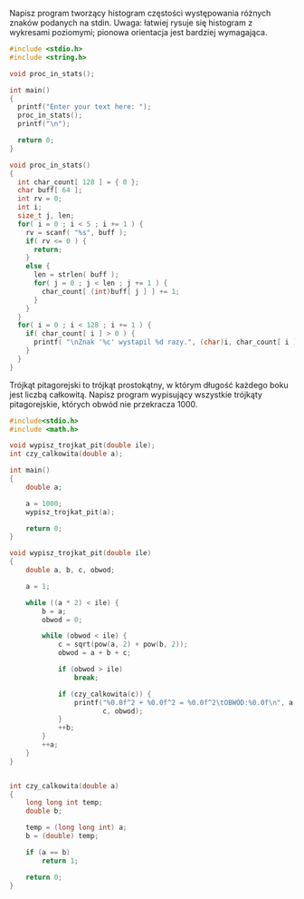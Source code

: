 Napisz program tworzący histogram częstości występowania różnych znaków podanych na stdin. Uwaga: łatwiej rysuje się histogram z wykresami poziomymi; pionowa orientacja jest bardziej wymagająca.

```c
#include <stdio.h>
#include <string.h>

void proc_in_stats();

int main()
{
  printf("Enter your text here: ");
  proc_in_stats();
  printf("\n");

  return 0;
}

void proc_in_stats()
{
  int char_count[ 128 ] = { 0 };
  char buff[ 64 ];
  int rv = 0;
  int i;
  size_t j, len;
  for( i = 0 ; i < 5 ; i += 1 ) {
    rv = scanf( "%s", buff );
    if( rv <= 0 ) {
      return;
    }
    else {
      len = strlen( buff );
      for( j = 0 ; j < len ; j += 1 ) {
        char_count[ (int)buff[ j ] ] += 1;
      }
    }
  }
  for( i = 0 ; i < 128 ; i += 1 ) {
    if( char_count[ i ] > 0 ) {
      printf( "\nZnak '%c' wystapil %d razy.", (char)i, char_count[ i ]);
    }
  }
}
```

Trójkąt pitagorejski to trójkąt prostokątny, w którym długość każdego boku jest liczbą całkowitą. Napisz program wypisujący wszystkie trójkąty pitagorejskie, których obwód nie przekracza 1000.

```c
#include<stdio.h>
#include <math.h>

void wypisz_trojkat_pit(double ile);
int czy_calkowita(double a);

int main()
{
    double a;

    a = 1000;
    wypisz_trojkat_pit(a);

    return 0;
}

void wypisz_trojkat_pit(double ile)
{
    double a, b, c, obwod;

    a = 1;

    while ((a * 2) < ile) { 
        b = a;
        obwod = 0;

        while (obwod < ile) {
            c = sqrt(pow(a, 2) + pow(b, 2));
            obwod = a + b + c;

            if (obwod > ile)
                break;

            if (czy_calkowita(c)) {
                printf("%0.0f^2 + %0.0f^2 = %0.0f^2\tOBWÓD:%0.0f\n", a, b,
                       c, obwod);
            }
            ++b;
        }
        ++a;
    }
}


int czy_calkowita(double a)
{
    long long int temp;
    double b;

    temp = (long long int) a;
    b = (double) temp;

    if (a == b)
        return 1;

    return 0;
}
```
